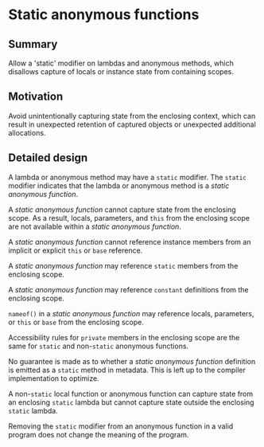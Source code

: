 # Static anonymous functions

## Summary

Allow a 'static' modifier on lambdas and anonymous methods, which disallows capture of locals or instance state from containing scopes.

## Motivation

Avoid unintentionally capturing state from the enclosing context, which can result in unexpected retention of captured objects or unexpected additional allocations.

## Detailed design

A lambda or anonymous method may have a `static` modifier. The `static` modifier indicates that the lambda or anonymous method is a *static anonymous function*.

A *static anonymous function* cannot capture state from the enclosing scope.
As a result, locals, parameters, and `this` from the enclosing scope are not available within a *static anonymous function*.

A *static anonymous function* cannot reference instance members from an implicit or explicit `this` or `base` reference.

A *static anonymous function* may reference `static` members from the enclosing scope.

A *static anonymous function* may reference `constant` definitions from the enclosing scope.

`nameof()` in a *static anonymous function* may reference locals, parameters, or `this` or `base` from the enclosing scope.

Accessibility rules for `private` members in the enclosing scope are the same for `static` and non-`static` anonymous functions.

No guarantee is made as to whether a *static anonymous function* definition is emitted as a `static` method in metadata. This is left up to the compiler implementation to optimize.

A non-`static` local function or anonymous function can capture state from an enclosing `static` lambda but cannot capture state outside the enclosing `static` lambda.

Removing the `static` modifier from an anonymous function in a valid program does not change the meaning of the program.
